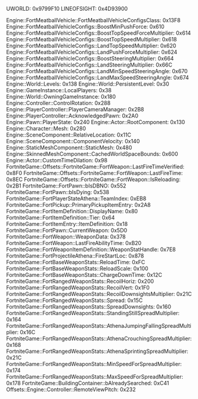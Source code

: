 UWORLD: 0x9799F10
LINEOFSIGHT: 0x4D93900

Engine::FortMeatballVehicle::FortMeatballVehicleConfigsClass: 0x13F8
Engine::FortMeatballVehicleConfigs::BoostMinPushForce: 0x610
Engine::FortMeatballVehicleConfigs::BoostTopSpeedForceMultiplier: 0x614
Engine::FortMeatballVehicleConfigs::BoostTopSpeedMultiplier: 0x618
Engine::FortMeatballVehicleConfigs::LandTopSpeedMultiplier: 0x620
Engine::FortMeatballVehicleConfigs::LandPushForceMultiplier: 0x624
Engine::FortMeatballVehicleConfigs::BoostSteeringMultiplier: 0x664
Engine::FortMeatballVehicleConfigs::LandSteeringMultiplier: 0x66C
Engine::FortMeatballVehicleConfigs::LandMinSpeedSteeringAngle: 0x670
Engine::FortMeatballVehicleConfigs::LandMaxSpeedSteeringAngle: 0x674
Engine::World::Levels: 0x138
Engine::World::PersistentLevel: 0x30
Engine::GameInstance::LocalPlayers: 0x38
Engine::World::OwningGameInstance: 0x180
Engine::Controller::ControlRotation: 0x288
Engine::PlayerController::PlayerCameraManager: 0x2B8
Engine::PlayerController::AcknowledgedPawn: 0x2A0
Engine::Pawn::PlayerState: 0x240
Engine::Actor::RootComponent: 0x130
Engine::Character::Mesh: 0x280
Engine::SceneComponent::RelativeLocation: 0x11C
Engine::SceneComponent::ComponentVelocity: 0x140
Engine::StaticMeshComponent::StaticMesh: 0x480
Engine::SkinnedMeshComponent::CachedWorldSpaceBounds: 0x600
Engine::Actor::CustomTimeDilation: 0x98
FortniteGame::Offsets::FortniteGame::FortWeapon::LastFireTimeVerified: 0x8F0
FortniteGame::Offsets::FortniteGame::FortWeapon::LastFireTime: 0x8EC
FortniteGame::Offsets::FortniteGame::FortWeapon::IsReloading: 0x2B1
FortniteGame::FortPawn::bIsDBNO: 0x552
FortniteGame::FortPawn::bIsDying: 0x538
FortniteGame::FortPlayerStateAthena::TeamIndex: 0xEB8
FortniteGame::FortPickup::PrimaryPickupItemEntry: 0x2A8
FortniteGame::FortItemDefinition::DisplayName: 0x80
FortniteGame::FortItemDefinition::Tier: 0x64
FortniteGame::FortItemEntry::ItemDefinition: 0x18
FortniteGame::FortPawn::CurrentWeapon: 0x5D0
FortniteGame::FortWeapon::WeaponData: 0x378
FortniteGame::FortWeapon::LastFireAbilityTime: 0xB20
FortniteGame::FortWeaponItemDefinition::WeaponStatHandle: 0x7E8
FortniteGame::FortProjectileAthena::FireStartLoc: 0x878
FortniteGame::FortBaseWeaponStats::ReloadTime: 0xFC
FortniteGame::FortBaseWeaponStats::ReloadScale: 0x100
FortniteGame::FortBaseWeaponStats::ChargeDownTime: 0x12C
FortniteGame::FortRangedWeaponStats::RecoilHoriz: 0x200
FortniteGame::FortRangedWeaponStats::RecoilVert: 0x1F0
FortniteGame::FortRangedWeaponStats::RecoilDownsightsMultiplier: 0x21C
FortniteGame::FortRangedWeaponStats::Spread: 0x15C
FortniteGame::FortRangedWeaponStats::SpreadDownsights: 0x160
FortniteGame::FortRangedWeaponStats::StandingStillSpreadMultiplier: 0x164
FortniteGame::FortRangedWeaponStats::AthenaJumpingFallingSpreadMultiplier: 0x16C
FortniteGame::FortRangedWeaponStats::AthenaCrouchingSpreadMultiplier: 0x168
FortniteGame::FortRangedWeaponStats::AthenaSprintingSpreadMultiplier: 0x21C
FortniteGame::FortRangedWeaponStats::MinSpeedForSpreadMultiplier: 0x174
FortniteGame::FortRangedWeaponStats::MaxSpeedForSpreadMultiplier: 0x178
FortniteGame::BuildingContainer::bAlreadySearched: 0xC41
Offsets::Engine::Controller::RemoteViewPitch: 0x232
